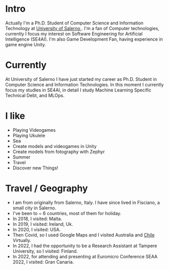 
# Intro

Actually I'm a Ph.D. Student of Computer Science and Information Technology at <a href="https://www.unisa.it/"> University of Salerno </a>.
I'm a fan of Computer technologies, currently I focus my interest on Software Engineering for Artificial Intelligence (SE4AI).
I'm also Game Development Fan, having experience in game engine Unity.

# Currently

At University of Salerno I have just started my career as Ph.D. Student in Computer Science and Information Technologies. In this moment I currently focus my studies in SE4AI, in detail I study Machine Learning Specific Technical Debt, and MLOps.

# I like

   - Playing Videogames
   - Playing Ukulele
   - Sea
   - Create models and videogames in Unity
   - Create models from fotography with Zephyr
   - Summer
   - Travel
   - Discover new Things!

# Travel / Geography

  -  I am from originally from Salerno, Italy. I have since lived in Fisciano, a small city in Salerno.
  -  I've been to ~ 6 countries, most of them for holiday.
  -  In 2018, I visited: Malta.
  -  In 2019, I visited: Ireland, Uk.
  -  In 2020, I visited: USA.
  -  Then Covid, so I used Google Maps and I visited Australia and <a href="https://www.google.com/maps/place/Coca+Cola/@-18.5294266,-70.2503191,264m/data=!3m1!1e3!4m12!1m6!3m5!1s0x915007dafe38b62f:0x93c4c23347bb5463!2sCoca+Cola!8m2!3d-18.5294266!4d-70.2499322!3m4!1s0x915007dafe38b62f:0x93c4c23347bb5463!8m2!3d-18.5294266!4d-70.2499322">Chile </a> Virtually.
  -  In 2022, I had the opportunity to be a Research Assistant at Tampere University, so I visited: Finland.
  -  In 2022, for attending and presenting at Euromicro Conference SEAA 2022, I visited: Gran Canaria.